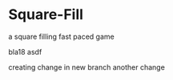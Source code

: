 # Square-Fill
a square filling fast paced game

bla18
asdf

creating change in new branch
another change
